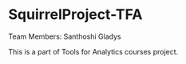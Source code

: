 # SquirrelProject-TFA

Team Members:
Santhoshi 
Gladys

This is a part of Tools for Analytics courses project.
